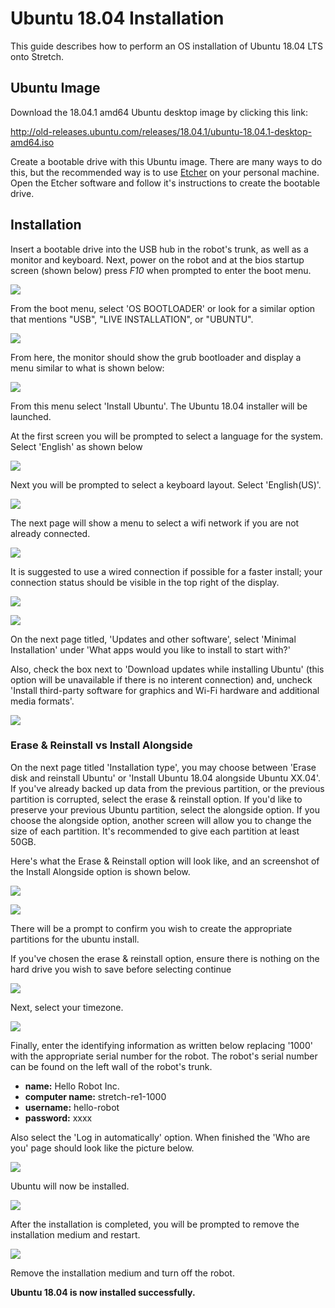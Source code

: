 # Ubuntu 18.04 Installation

This guide describes how to perform an OS installation of Ubuntu 18.04 LTS onto Stretch.

## Ubuntu Image

Download the 18.04.1 amd64 Ubuntu desktop image by clicking this link:

http://old-releases.ubuntu.com/releases/18.04.1/ubuntu-18.04.1-desktop-amd64.iso

Create a bootable drive with this Ubuntu image. There are many ways to do this, but the recommended way is to use [Etcher](https://www.balena.io/etcher/) on your personal machine. Open the Etcher software and follow it's instructions to create the bootable drive.

## Installation

Insert a bootable drive into the USB hub in the robot's trunk, as well as a monitor and keyboard. Next, power on the robot and at the bios startup screen (shown below) press *F10* when prompted to enter the boot menu.

![](./images/NUC_startup.png)

From the boot menu, select 'OS BOOTLOADER' or look for a similar option that mentions "USB", "LIVE INSTALLATION", or "UBUNTU".

![](./images/BIOS_boot.png)

From here, the monitor should show the grub bootloader and display a menu similar to what is shown below:

![](./images/18.04/grub.png)

From this menu select 'Install Ubuntu'. The Ubuntu 18.04 installer will be launched.

At the first screen you will be prompted to select a language for the system. Select 'English' as shown below

![](./images/18.04/installer_language.png)

Next you will be prompted to select a keyboard layout. Select 'English(US)'.

![](./images/18.04/installer_keyboard.png)

The next page will show a menu to select a wifi network if you are not already connected.

![](./images/18.04/installer_network.png)

It is suggested to use a wired connection if possible for a faster install; your connection status should be visible in the top right of the display.

![](./images/18.04/wifi.png)

![](./images/18.04/ethernet.png)

On the next page titled, 'Updates and other software', select 'Minimal Installation' under 'What apps would you like to install to start with?'

Also, check the box next to 'Download updates while installing Ubuntu' (this option will be unavailable if there is no interent connection) and, uncheck 'Install third-party software for graphics and Wi-Fi hardware and additional media formats'.

![](./images/18.04/installer_software.png)

### Erase & Reinstall vs Install Alongside

On the next page titled 'Installation type', you may choose between 'Erase disk and reinstall Ubuntu' or 'Install Ubuntu 18.04 alongside Ubuntu XX.04'. If you've already backed up data from the previous partition, or the previous partition is corrupted, select the erase & reinstall option. If you'd like to preserve your previous Ubuntu partition, select the alongside option. If you choose the alongside option, another screen will allow you to change the size of each partition. It's recommended to give each partition at least 50GB.

Here's what the Erase & Reinstall option will look like, and an screenshot of the Install Alongside option is shown below.

![](./images/18.04/erase_reinstall_disk.png)

![](./images/20.04/install_alongside_disk.jpg)

There will be a prompt to confirm you wish to create the appropriate partitions for the ubuntu install.

If you've chosen the erase & reinstall option, ensure there is nothing on the hard drive you wish to save before selecting continue

![](./images/18.04/installer_disk_prompt.png)

Next, select your timezone.

![](./images/18.04/installer_location.png)

Finally, enter the identifying information as written below replacing '1000' with the appropriate serial number for the robot. The robot's serial number can be found on the left wall of the robot's trunk.

 - **name:** Hello Robot Inc.
 - **computer name:** stretch-re1-1000
 - **username:** hello-robot
 - **password:** xxxx

Also select the 'Log in automatically' option. When finished the 'Who are you' page should look like the picture below.

![](./images/18.04/installer_identity.png)

Ubuntu will now be installed.

![](./images/18.04/installing.png)

After the installation is completed, you will be prompted to remove the installation medium and restart.

![](./images/18.04/installer_finished.png)

Remove the installation medium and turn off the robot.

**Ubuntu 18.04 is now installed successfully.**
